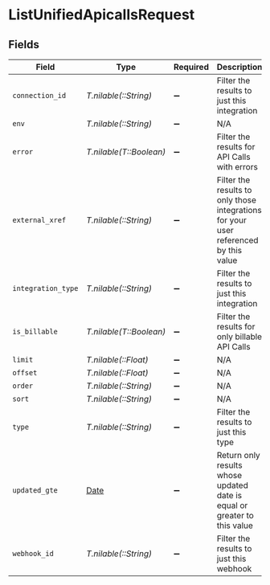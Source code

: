 # ListUnifiedApicallsRequest


## Fields

| Field                                                                                | Type                                                                                 | Required                                                                             | Description                                                                          |
| ------------------------------------------------------------------------------------ | ------------------------------------------------------------------------------------ | ------------------------------------------------------------------------------------ | ------------------------------------------------------------------------------------ |
| `connection_id`                                                                      | *T.nilable(::String)*                                                                | :heavy_minus_sign:                                                                   | Filter the results to just this integration                                          |
| `env`                                                                                | *T.nilable(::String)*                                                                | :heavy_minus_sign:                                                                   | N/A                                                                                  |
| `error`                                                                              | *T.nilable(T::Boolean)*                                                              | :heavy_minus_sign:                                                                   | Filter the results for API Calls with errors                                         |
| `external_xref`                                                                      | *T.nilable(::String)*                                                                | :heavy_minus_sign:                                                                   | Filter the results to only those integrations for your user referenced by this value |
| `integration_type`                                                                   | *T.nilable(::String)*                                                                | :heavy_minus_sign:                                                                   | Filter the results to just this integration                                          |
| `is_billable`                                                                        | *T.nilable(T::Boolean)*                                                              | :heavy_minus_sign:                                                                   | Filter the results for only billable API Calls                                       |
| `limit`                                                                              | *T.nilable(::Float)*                                                                 | :heavy_minus_sign:                                                                   | N/A                                                                                  |
| `offset`                                                                             | *T.nilable(::Float)*                                                                 | :heavy_minus_sign:                                                                   | N/A                                                                                  |
| `order`                                                                              | *T.nilable(::String)*                                                                | :heavy_minus_sign:                                                                   | N/A                                                                                  |
| `sort`                                                                               | *T.nilable(::String)*                                                                | :heavy_minus_sign:                                                                   | N/A                                                                                  |
| `type`                                                                               | *T.nilable(::String)*                                                                | :heavy_minus_sign:                                                                   | Filter the results to just this type                                                 |
| `updated_gte`                                                                        | [Date](https://ruby-doc.org/stdlib-2.6.1/libdoc/date/rdoc/Date.html)                 | :heavy_minus_sign:                                                                   | Return only results whose updated date is equal or greater to this value             |
| `webhook_id`                                                                         | *T.nilable(::String)*                                                                | :heavy_minus_sign:                                                                   | Filter the results to just this webhook                                              |